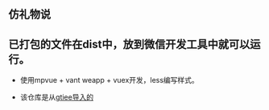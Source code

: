 ## 仿礼物说

## 已打包的文件在dist中，放到微信开发工具中就可以运行。

+  使用mpvue + vant weapp + vuex开发，less编写样式。

+ 该仓库是从[gtiee导入的](https://gitee.com/tilin/present)

